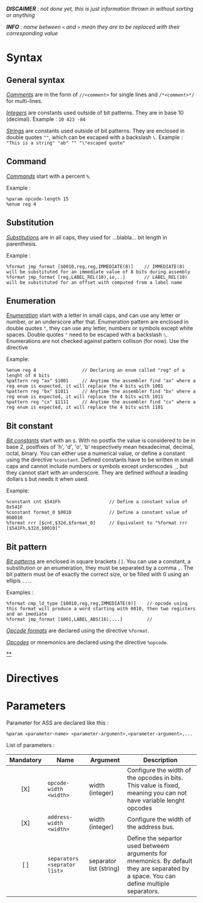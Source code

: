 ***DISCAIMER*** *: not done yet, this is just information thrown in without sorting or anything*

***INFO*** *: name between `<` and `>` mean they are to be replaced with their corresponding value*

# Syntax

## General syntax

<u>*Comments*</u> are in the form of ` //<comment> ` for single lines and ` /*<comment>*/ ` for multi-lines.

<u>*Integers*</u> are constants used outside of bit patterns. They are in base 10 (decimal). Example : `10 423 -84`

<u>*Strings*</u> are constants used outside of bit patterns. They are enclosed in double quotes `""`, which can be escaped with a backslash `\`. Example : `"This is a string" "ab" "" "\"escaped quote"`

## Command

<u>*Commands*</u> start with a percent `%`.

Example :

```
%param opcode-length 15
%enum reg 4
```

## Substitution

<u>*Substitutions*</u> are in all caps, they used for ...blabla... bit length in parenthesis.

Example :

```
%format jmp_format [$0010,reg,reg,IMMEDIATE(8)]    // IMMEDIATE(8) will be substituted for an immediate value of 8 bits during assembly
%format jmp_format [reg,LABEL_REL(10),io,..]       // LABEL_REL(10) will be substituted for an offset with computed from a label name
```

## Enumeration

<u>*Enumeration*</u> start with a letter in small caps, and can use any letter or number, or an underscore after that. Enumeration pattern are enclosed in double quotes `"`, they can use any letter, numbers or symbols except white spaces. Double quotes `"` need to be escaped with a backslash `\`. Enumerations are not checked against pattern collison (for now). Use the directive 

Example:

```
%enum reg 4                 // Declaring an enum called "reg" of a lenght of 4 bits
%pattern reg "ax" $1001     // Anytime the assembler find "ax" where a reg enum is expected, it will replace the 4 bits with 1001
%pattern reg "bx" $1011     // Anytime the assembler find "bx" where a reg enum is expected, it will replace the 4 bits with 1011
%pattern reg "cx" $1111     // Anytime the assembler find "cx" where a reg enum is expected, it will replace the 4 bits with 1101
```

## Bit constant

<u>*Bit constants*</u> start with an `$`. With no postfix the value is considered to be in base 2, postfixes of 'h', 'd', 'o', 'b' respectively mean hexadecimal, decimal, octal, binary. You can either use a numerical value, or define a constant using the directive `%constant`. Defined constants have to be written in small caps and cannot include numbers or symbols except underscodes `_`, but they cannot start with an underscore. They are defined without a leading dollars `$` but needs it when used.

Example:

```
%constant cnt $541Fh                  // Define a constant value of 0x541F
%constant format_0 $0010              // Define a constant value of 0b0010
%format rrr [$cnt,$32d,$format_0]     // Equivalent to "%format rrr [$541Fh,$32d,$0010]"
```

## Bit pattern

<u>*Bit patterns*</u> are enclosed in square brackets `[]`. You can use a constant, a substitution or an enumeration, they must be separated by a comma `,`. The bit pattern must be of exactly the correct size, or be filled with 0 using an ellipis `...`. 

Examples :
```
%format cmp_ld_type [$0010,reg,reg,IMMEDIATE(8)]    // opcode using this format will produce a word starting with 0010, then two registers and an imediate
%format jmp_format [$001,LABEL_ABS(16),...]         // 
```

<u>*Opcode formats*</u> are declared using the directive `%format`.

<u>*Opcodes*</u> or mnemonics are declared using the directive `%opcode`.

<u>**</u>

# Directives



# Parameters

Parameter for ASS are declared like this :

```
%param <parameter-name> <parameter-argument>,<parameter-argument>,...
```

List of parameters :

| Mandatory | Name                           | Argument                         | Description                    |
| :-------: | ------------------------------ | -------------------------------- | ------------------------------ |
|    [X]    | `opcode-width <width>`         | width (integer)                  | Configure the width of the opcodes in bits. This value is fixed, meaning you can not have variable lenght opcodes|
|    [X]    | `address-width <width>`        | width (integer)                  | Configure the width of the address bus. |
|    [ ]    | `separators <seprator list>`   | separator list (string)          | Define the separtor used betweem arguments for mnemonics. By default they are separated by a space. You can define multiple separators.
